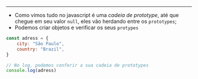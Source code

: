 ___
-  Como vimos tudo no javascript é uma *cadeia de prototype*, até que chegue em seu valor `null`, eles vão herdando entre os `prototypes`;
- Podemos criar objetos e verificar os seus `protypes`
```js
const adress = {
	city: "São Paulo",
	country: "Brazil",
}

// No log, podemos conferir a sua cadeia de prototypes
console.log(adress)

```